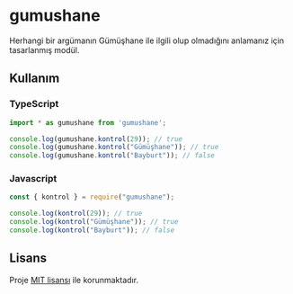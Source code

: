 # gumushane
Herhangi bir argümanın Gümüşhane ile ilgili olup olmadığını anlamanız için tasarlanmış modül.

## Kullanım

### TypeScript
```typescript
import * as gumushane from 'gumushane';

console.log(gumushane.kontrol(29)); // true
console.log(gumushane.kontrol("Gümüşhane")); // true
console.log(gumushane.kontrol("Bayburt")); // false
```

### Javascript

```javascript
const { kontrol } = require("gumushane");

console.log(kontrol(29)); // true
console.log(kontrol("Gümüşhane")); // true
console.log(kontrol("Bayburt")); // false
```

## Lisans
Proje [MIT lisansı](LICENSE) ile korunmaktadır.
